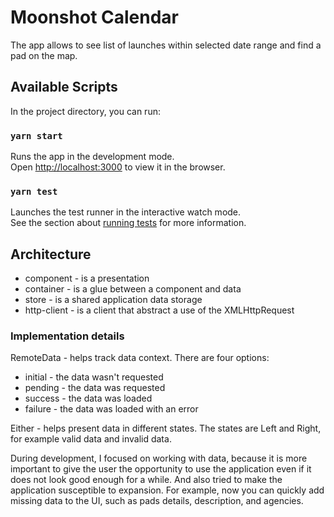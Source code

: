 # Moonshot Calendar

The app allows to see list of launches within selected date range and find a pad on the map.

## Available Scripts

In the project directory, you can run:

### `yarn start`

Runs the app in the development mode.\
Open [http://localhost:3000](http://localhost:3000) to view it in the browser.

### `yarn test`

Launches the test runner in the interactive watch mode.\
See the section about [running tests](https://facebook.github.io/create-react-app/docs/running-tests) for more information.

## Architecture

-   component - is a presentation
-   container - is a glue between a component and data
-   store - is a shared application data storage
-   http-client - is a client that abstract a use of the XMLHttpRequest

### Implementation details

RemoteData - helps track data context. There are four options:

-   initial - the data wasn't requested
-   pending - the data was requested
-   success - the data was loaded
-   failure - the data was loaded with an error

Either - helps present data in different states. The states are Left and Right, for example valid data and invalid data.

During development, I focused on working with data, because it is more important to give the user the opportunity to use the application even if it does not look good enough for a while. And also tried to make the application susceptible to expansion. For example, now you can quickly add missing data to the UI, such as pads details, description, and agencies.
